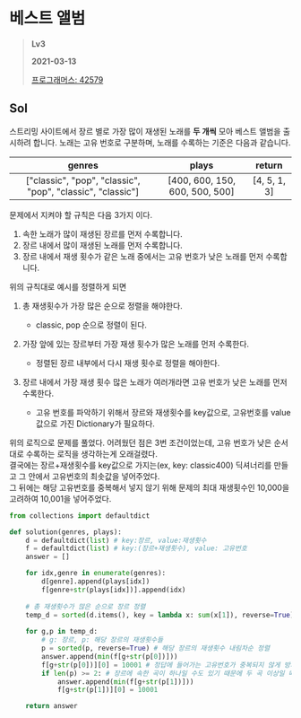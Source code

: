 # 베스트 앨범
> **Lv3**
>
> **2021-03-13**
>
> [프로그래머스: 42579](https://programmers.co.kr/learn/courses/30/lessons/42579)


## Sol

스트리밍 사이트에서 장르 별로 가장 많이 재생된 노래를 **두 개씩** 모아 베스트 앨범을 출시하려 합니다. 노래는 고유 번호로 구분하며, 노래를 수록하는 기준은 다음과 같습니다.

| genres | plays | return |
|:----------------:|:---------:|:------:|
|["classic", "pop", "classic", "pop", "classic", "classic"]|[400, 600, 150, 600, 500, 500]|[4, 5, 1, 3]|

문제에서 지켜야 할 규칙은 다음 3가지 이다.  
1. 속한 노래가 많이 재생된 장르를 먼저 수록합니다.  
2. 장르 내에서 많이 재생된 노래를 먼저 수록합니다.  
3. 장르 내에서 재생 횟수가 같은 노래 중에서는 고유 번호가 낮은 노래를 먼저 수록합니다.

위의 규칙대로 예시를 정렬하게 되면

1. 총 재생횟수가 가장 많은 순으로 정렬을 해야한다.
    * classic, pop 순으로 정렬이 된다.

2. 가장 앞에 있는 장르부터 가장 재생 횟수가 많은 노래를 먼저 수록한다.
    * 정렬된 장르 내부에서 다시 재생 횟수로 정렬을 해야한다.

3. 장르 내에서 가장 재생 횟수 많은 노래가 여러개라면 고유 번호가 낮은 노래를 먼저 수록한다.
    * 고유 번호를 파악하기 위해서 장르와 재생횟수를 key값으로, 고유번호를 value값으로 가진 Dictionary가 필요하다.


위의 로직으로 문제를 풀었다. 어려웠던 점은 3번 조건이었는데, 고유 번호가 낮은 순서대로 수록하는 로직을 생각하는게 오래걸렸다.  
결국에는 장르+재생횟수를 key값으로 가지는(ex, key: classic400) 딕셔너리를 만들고 그 안에서 고유번호의 최솟값을 넣어주었다.  
그 뒤에는 해당 고유번호를 중복해서 넣지 않기 위해 문제의 최대 재생횟수인 10,000을 고려하여 10,001을 넣어주었다.  

```python
from collections import defaultdict

def solution(genres, plays):
    d = defaultdict(list) # key:장르, value:재생횟수
    f = defaultdict(list) # key:(장르+재생횟수), value: 고유번호
    answer = []

    for idx,genre in enumerate(genres):
        d[genre].append(plays[idx])
        f[genre+str(plays[idx])].append(idx)
    
    # 총 재생횟수가 많은 순으로 장르 정렬    
    temp_d = sorted(d.items(), key = lambda x: sum(x[1]), reverse=True)
    
    for g,p in temp_d:
        # g: 장르, p: 해당 장르의 재생횟수들
        p = sorted(p, reverse=True) # 해당 장르의 재생횟수 내림차순 정렬
        answer.append(min(f[g+str(p[0])]))
        f[g+str(p[0])][0] = 10001 # 정답에 들어가는 고유번호가 중복되지 않게 방지
        if len(p) >= 2: # 장르에 속한 곡이 하나일 수도 있기 때문에 두 곡 이상일 때를 분기처리
            answer.append(min(f[g+str(p[1])]))
            f[g+str(p[1])][0] = 10001

    return answer
```
